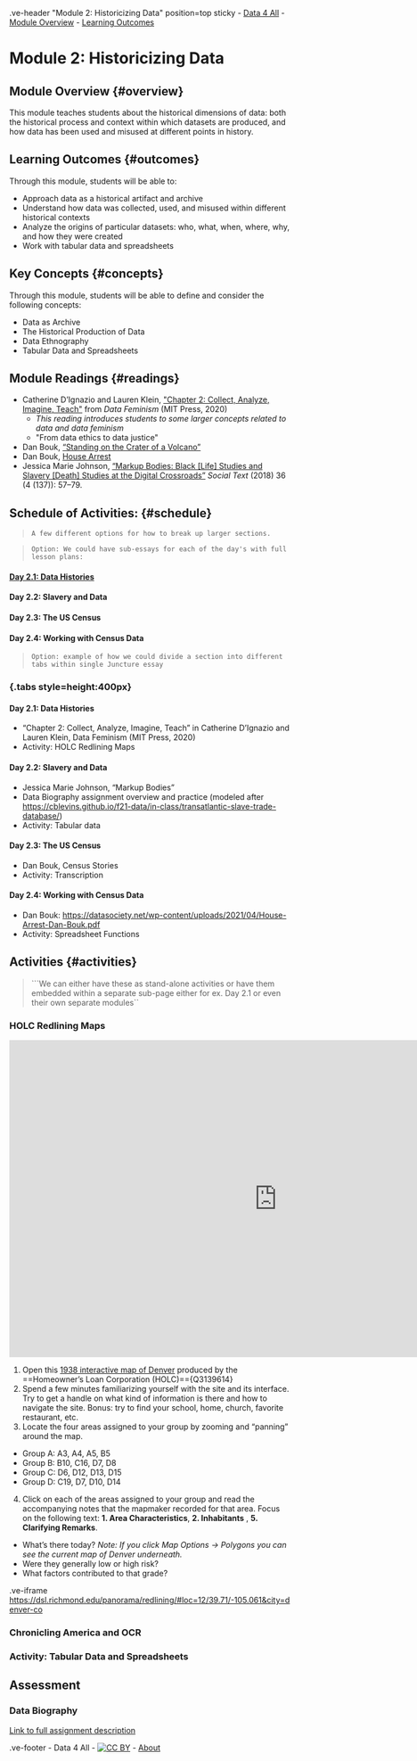 .ve-header "Module 2: Historicizing Data" position=top sticky
    - [Data 4 All](https://data4all.com)
    - [Module Overview](#overview)
    - [Learning Outcomes](#outcomes) 

# Module 2: Historicizing Data

## Module Overview {#overview}

This module teaches students about the historical dimensions of data: both the historical process and context within which datasets are produced, and how data has been used and misused at different points in history.

## Learning Outcomes {#outcomes}

Through this module, students will be able to:

- Approach data as a historical artifact and archive
- Understand how data was collected, used, and misused within different historical contexts
- Analyze the origins of particular datasets: who, what, when, where, why, and how they were created
- Work with tabular data and spreadsheets

## Key Concepts {#concepts}

Through this module, students will be able to define and consider the following concepts:

- Data as Archive
- The Historical Production of Data
- Data Ethnography 
- Tabular Data and Spreadsheets

## Module Readings {#readings}

- Catherine D’Ignazio and Lauren Klein, ["Chapter 2: Collect, Analyze, Imagine, Teach"](https://data-feminism.mitpress.mit.edu/pub/ei7cogfn/release/4) from *Data Feminism* (MIT Press, 2020)
    - *This reading introduces students to some larger concepts related to data and data feminism*
    - "From data ethics to data justice"
- Dan Bouk, [“Standing on the Crater of a Volcano”](https://censusstories.us/2020/07/27/disfranchisement.html)
- Dan Bouk, [House Arrest](https://datasociety.net/wp-content/uploads/2021/04/House-Arrest-Dan-Bouk.pdf)
- Jessica Marie Johnson, [“Markup Bodies: Black [Life] Studies and Slavery [Death] Studies at the Digital Crossroads”](https://doi.org/10.1215/01642472-7145658) *Social Text* (2018) 36 (4 (137)): 57–79.

## Schedule of Activities: {#schedule}

>```A few different options for how to break up larger sections.``` 

>```Option: We could have sub-essays for each of the day's with full lesson plans:```

#### [Day 2.1: Data Histories](/module-2/2-1/)
#### Day 2.2: Slavery and Data
#### Day 2.3: The US Census
#### Day 2.4: Working with Census Data

>```Option: example of how we could divide a section into different tabs within single Juncture essay```

### {.tabs style=height:400px}

#### Day 2.1: Data Histories
- “Chapter 2: Collect, Analyze, Imagine, Teach” in Catherine D’Ignazio and Lauren Klein, Data Feminism (MIT Press, 2020)
- Activity: HOLC Redlining Maps

#### Day 2.2: Slavery and Data
- Jessica Marie Johnson, “Markup Bodies”
- Data Biography assignment overview and practice (modeled after https://cblevins.github.io/f21-data/in-class/transatlantic-slave-trade-database/)
- Activity: Tabular data

#### Day 2.3: The US Census
- Dan Bouk, Census Stories
- Activity: Transcription

#### Day 2.4: Working with Census Data
- Dan Bouk: https://datasociety.net/wp-content/uploads/2021/04/House-Arrest-Dan-Bouk.pdf 
- Activity: Spreadsheet Functions

## Activities {#activities}

>```We can either have these as stand-alone activities or have them embedded within a separate sub-page either for ex. Day 2.1 or even their own separate modules``

### HOLC Redlining Maps

<iframe src="https://docs.google.com/presentation/d/e/2PACX-1vQz3b8r1BBskqVHoRuBArX9NwD6j3c6ZbknRFyHPrAgUhslpIPX29JdqGNFsHBOQrvYp4QuUFoxQ9Kg/embed?start=false&loop=false&delayms=10000" frameborder="0" width="960" height="569" allowfullscreen="true" mozallowfullscreen="true" webkitallowfullscreen="true"></iframe>

1.  Open this [1938 interactive map of Denver](https://dsl.richmond.edu/panorama/redlining/#loc=11/39.71/-105.117&city=denver-co ) produced by the ==Homeowner’s Loan Corporation (HOLC)=={Q3139614}
2.  Spend a few minutes familiarizing yourself with the site and its interface. Try to get a handle on what kind of information is there and how to navigate the site. Bonus: try to find your school, home, church, favorite restaurant, etc.
3.  Locate the four areas assigned to your group by zooming and “panning” around the map. 

- Group A: A3, A4, A5, B5
- Group B: B10, C16, D7, D8
- Group C: D6, D12, D13, D15
- Group D: C19, D7, D10, D14

4.  Click on each of the areas assigned to your group and read the accompanying notes that the mapmaker recorded for that area. Focus on the following text: **1. Area Characteristics**, **2. Inhabitants** , **5. Clarifying Remarks**.

- What’s there today? *Note: If you click Map Options -> Polygons you can see the current map of Denver underneath.*
- Were they generally low or high risk? 
- What factors contributed to that grade?

.ve-iframe https://dsl.richmond.edu/panorama/redlining/#loc=12/39.71/-105.061&city=denver-co

### Chronicling America and OCR

### Activity: Tabular Data and Spreadsheets

## Assessment

### Data Biography

[Link to full assignment description](/module-2/data-biography/)


.ve-footer
    - Data 4 All
    - [![CC BY](https://licensebuttons.net/l/by/4.0/88x31.png)](https://creativecommons.org/licenses/by/4.0/)
    - [About](/about)
